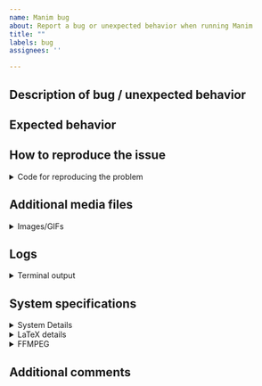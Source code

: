 ```yaml
---
name: Manim bug
about: Report a bug or unexpected behavior when running Manim
title: ""
labels: bug
assignees: ''

---
```


## Description of bug / unexpected behavior
<!-- Add a clear and concise description of the problem you encountered. -->


## Expected behavior
<!-- Add a clear and concise description of what you expected to happen. -->


## How to reproduce the issue
<!-- Provide a piece of code illustrating the undesired behavior. -->

<details><summary>Code for reproducing the problem</summary>

```py
Paste your code here.
```

</details>


## Additional media files
<!-- Paste in the files manim produced on rendering the code above. -->

<details><summary>Images/GIFs</summary>

<!-- PASTE MEDIA HERE -->

</details>


## Logs
<details><summary>Terminal output</summary>
<!-- Add "-v DEBUG" when calling manim to generate more detailed logs -->

```
PASTE HERE OR PROVIDE LINK TO https://pastebin.com/ OR SIMILAR
```

<!-- Insert screenshots here (only when absolutely necessary, we prefer copy/pasted output!) -->

</details>


## System specifications

<details><summary>System Details</summary>

- OS (with version, e.g., Windows 10 v2004 or macOS 10.15 (Catalina)):
- RAM:
- Python version (`python/py/python3 --version`):
- Installed modules (provide output from `pip list`):
```
PASTE HERE
```
</details>

<details><summary>LaTeX details</summary>

+ LaTeX distribution (e.g. TeX Live 2020):
+ Installed LaTeX packages:
<!-- output of `tlmgr list --only-installed` for TeX Live or a screenshot of the Packages page for MikTeX -->
</details>

<details><summary>FFMPEG</summary>

Output of `ffmpeg -version`:

```
PASTE HERE
```
</details>

## Additional comments
<!-- Add further context that you think might be relevant for this issue here. -->
